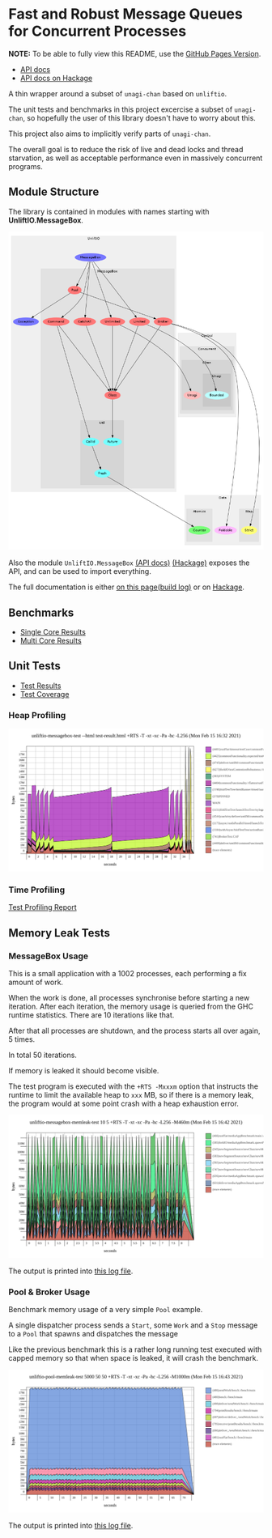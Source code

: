 # Fast and Robust Message Queues for Concurrent Processes

**NOTE:** To be able to fully view this README, use the [GitHub Pages Version](https://sheyll.github.io/unliftio-messagebox/).
* [API docs](./generated-reports/haddock-report/unliftio-messagebox)
* [API docs on Hackage](http://hackage.haskell.org/package/unliftio-messagebox)

A thin wrapper around a subset of `unagi-chan` based on `unliftio`.

The unit tests and benchmarks in this project excercise a subset 
of `unagi-chan`, so hopefully the user of this library doesn't
have to worry about this.

This project also aims to implicitly verify parts of `unagi-chan`.

The overall goal is to reduce the risk of live and dead locks and 
thread starvation, as well as acceptable performance 
even in massively concurrent programs.

## Module Structure

The library is contained in modules with names starting with 
**UnliftIO.MessageBox**.

![Module Structure](./generated-reports/module-graph/module-graph.png)

Also the module 
`UnliftIO.MessageBox` [(API docs)](./generated-reports/haddock-report/unliftio-messagebox/UnliftIO-MessageBox.html)
[(Hackage)](http://hackage.haskell.org/package/unliftio-messagebox/docs/UnliftIO-MessageBox.html)
exposes the API, and can be used to import everything.

The full documentation is either [on this page](./generated-reports/haddock-report/unliftio-messagebox/index.html)[(build log)](./generated-reports/haddock-report/build.log)
or on [Hackage](http://hackage.haskell.org/package/unliftio-messagebox).

## Benchmarks

* [Single Core Results](./generated-reports/benchmark-report/benchmark-1-CORES.html)
* [Multi Core Results](./generated-reports/benchmark-report/benchmark-ALL-CORES.html)

## Unit Tests

* [Test Results](./generated-reports/test-profiling-report/test-result.html)
* [Test Coverage](./generated-reports/test-coverage-report/hpc_index.html)
### Heap Profiling

![Test Heap Profiling Report](./generated-reports/test-profiling-report/unliftio-messagebox-test.svg)

### Time Profiling

[Test Profiling Report](./generated-reports/test-profiling-report/unliftio-messagebox-test.prof)

## Memory Leak Tests

### MessageBox Usage

This is a small application with a 1002 processes, each performing a fix amount of 
work.

When the work is done, all processes synchronise before starting a new iteration.
After each iteration, the memory usage is queried from the GHC runtime 
statistics.
There are 10 iterations like that. 

After that all processes are shutdown, and the process
starts all over again, 5 times.

In total 50 iterations.

If memory is leaked it should become visible.

The test program is executed with the `+RTS -Mxxxm` option that instructs
the runtime to limit the available heap to `xxx` MB, so if there is a memory
leak, the program would at some point crash with a heap exhaustion error.

![Memleak Test Heap Profiling Report](./generated-reports/messagebox-memleak-test-report/unliftio-messagebox-memleak-test.svg)

The output is printed into [this log file](./generated-reports/messagebox-memleak-test-report/test.log).

### Pool & Broker Usage

Benchmark memory usage of a very simple `Pool` example.

A single dispatcher process sends a `Start`, some `Work` and a
`Stop` message to a `Pool` that spawns and dispatches the message

Like the previous benchmark this is a rather long running test 
executed with capped memory so that when space is leaked, it 
will crash the benchmark.

![Pool Memleak Test Heap Profiling Report](./generated-reports/pool-memleak-test-report/unliftio-pool-memleak-test.svg)

The output is printed into [this log file](./generated-reports/pool-memleak-test-report/test.log).
